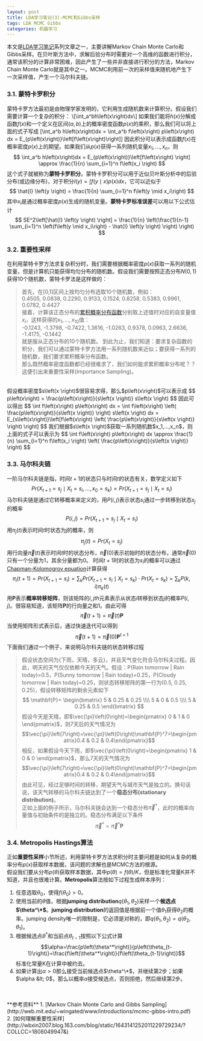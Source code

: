```yaml
---
layout: post
title: LDA学习笔记(3)-MCMC和Gibbs采样
tags: LDA MCMC Gibbs
categories: 机器学习
---
```

本文是[LDA学习笔记]()系列文章之一，主要讲解Markov Chain Monte Carlo和Gibbs采样。在贝叶斯方法中，求解后验分布时需要对一个高维的函数进行积分，通常该积分的计算非常困难，因此产生了一些并非直接进行积分的方法，Markov Chain Monte Carlo就是其中之一。MCMC利用前一次的采样值来随机地产生下一次采样值，产生一个马尔科夫链。
### 3.1. 蒙特卡罗积分
蒙特卡罗方法最初是由物理学家发明的，它利用生成随机数来计算积分。假设我们需要计算一个复杂的积分：
\\[\int_a^bh\left(x\right)dx\\]
如果我们能将$h\left(x\right)$分解成函数$f\left(x\right)$和一个定义在区间$\left(a,b\right)$上的概率密度函数$p\left(x\right)$的乘积，那么我们可以将上面的式子写成
\[\int_a^b h\left(x\right)dx = \int_a^b f\left(x\right) p\left(x\right) dx = E_{p\left(x\right)}\left[f\left(x\right)\right]\]
因此积分可以表示成函数$f\left(x\right)$在概率密度$p\left(x\right)$上的期望。如果我们从$p\left(x\right)$获得一系列随机变量$x_1,...,x_n$，则
$$
\int_a^b h\left(x\right)dx = E_{p\left(x\right)}\left[f\left(x\right) \right] \approx \frac{1}{n} \sum_{i=1}^n f\left(x_i \right)
$$
这个式子就被称为**蒙特卡罗积分**。蒙特卡罗积分可以用于近似贝叶斯分析中的后验分布(或边缘分布)，对于积分$I\left(y \right) = \int f\left(y \mid x \right) p\left(x\right) dx$，它可以近似于
$$
\hat{I} \left(y \right) = \frac{1}{n} \sum_{i=1}^n f\left(y \mid x_i\right)
$$
其中$x_i$是通过概率密度$p\left(x\right)$生成的随机变量。**蒙特卡罗标准误差**可以用以下公式估计
$$
SE^2\left[\hat{I} \left(y \right) \right] = \frac{1}{n} \left(\frac{1}{n-1} \sum_{i=1}^n \left(f\left(y \mid x_i\right) - \hat{I} \left(y \right) \right) \right)
$$

### 3.2. 重要性采样
在利用蒙特卡罗方法求复杂积分时，我们需要根据概率密度$p\left(x\right)$获取一系列的随机变量，但是计算机只能获得均匀分布的随机数。假设我们需要按照正态分布$N\left(0,1\right)$获得10个随机数，蒙特卡罗法是这样做的：  
>首先，在\[0,1\]区间上按均匀分布选取10个随机数，例如：  
>0.4505, 0.0838, 0.2290, 0.9133, 0.1524, 0.8258, 0.5383, 0.9961, 0.0782, 0.4427  
>接着，计算该正态分布的[累积概率分布函数](http://en.wikipedia.org/wiki/Cumulative_distribution_function)分别取上述值时对应的自变量值$x_i$，这样获得的$x_1,...,x_{10}$值：  
>-0.1243, -1.3798, -0.7422, 1.3616, -1.0263, 0.9378, 0.0963, 2.6636, -1.4175, -0.1442  
>就是服从正态分布的10个随机数。
到此为止，我们知道：要求复杂函数的积分，我们可以通过蒙特卡罗方法用一系列随机数来近似；要获得一系列的随机数，我们要求累积概率分布函数。  
那么既然概率密度函数都已经很难求了，我们如何能求累积概率分布呢？？这便引出来重要性采样(Importance Sampling)。  
<br>
假设概率密度$s\left(x \right)$很容易求得，那么$p\left(x\right)$可以表示成
$$
p\left(x\right) = \frac{p\left(x\right)}{s\left(x \right)} s\left(x \right)
$$
因此可以得出
$$
\int f\left(x\right) p\left(x\right) dx = \int f\left(x\right) \left( \frac{p\left(x\right)}{s\left(x \right)} \right) s\left(x \right) dx = E_{s\left(x\right)}\left[f\left(x\right) \left( \frac{p\left(x\right)}{s\left(x \right)} \right) \right]
$$
我们根据$s\left(x \right)$获取一系列随机数$x_1,...,x_n$，则上面的式子可以表示为
$$
\int f\left(x\right) p\left(x\right) dx \approx \frac{1}{n} \sum_{i=1}^n f\left(x_i \right) \left( \frac{p\left(x\right)}{s\left(x \right)} \right)
$$

### 3.3. 马尔科夫链
一阶马尔科夫链是指，时间$t+1$的状态只与时间$t$的状态有关，数学定义如下
$$
Pr\left(X_{t+1}=s_j \mid X_t=s_i,...,x_0=s_k \right) = Pr\left(X_{t+1}=s_j \mid X_t=s_i \right)
$$
马尔科夫链是通过它转移概率来定义的，用$P\left( i,j \right)$表示状态$s_i$通过一步转移到状态$s_j$的概率
$$
P\left( i,j \right)=Pr\left(X_{t+1}=s_j \mid X_t=s_i \right)
$$
用$\pi_j\left(t \right)$表示时间$t$时状态为$j$的概率，则
$$
\pi_j\left(t \right)=Pr\left(X_t=s_j \right)
$$
用行向量$\vec{\pi}\left(t \right)$表示时间$t$时的状态分布，$\vec{\pi}\left(0 \right)$表示初始时的状态分布，通常$\vec{\pi}\left(0 \right)$只有一个分量为1，其余分量都为0。
时间$t+1$时的状态为$s_i$的概率可以通过[Chapman-Kolomogrov equation](http://en.wikipedia.org/wiki/Chapman%E2%80%93Kolmogorov_equation)计算获得
$$
\pi_i\left(t+1 \right)=Pr\left(X_{t+1}=s_i \right)=\sum_k Pr \left(X_{t+1}=s_i \mid X_t=s_k\right)\cdot Pr\left(X_t=s_k\right)=\sum_k P\left(k,i\right)\pi_k\left(t \right)
$$
用$\mathbf{P}$表示**概率转移矩阵**，则该矩阵的$i,jth$元素表示从状态$i$转移到状态$j$的概率$P\left(i,j\right)$。很容易知道，该矩阵$\mathbf{P}$的行向量之和1。由此可得
$$
\vec{\pi}\left(t+1\right)=\vec{\pi}\left(t\right)\mathbf{P}
$$
当使用矩阵形式表示后，通过快速迭代可以得到
$$
\vec{\pi}\left(t+1\right)=\vec{\pi}\left(0\right)\mathbf{P}^{t+1}
$$
下面我们通过一个例子，来说明马尔科夫链的状态转移过程  
>假设状态空间为{下雨，天晴，多云}，并且天气变化符合马尔科夫过程。因此，明天的天气仅仅依赖今天的天气。假设：P(Rain tomorrow | Rain today)=0.5，P(Sunny tomorrow | Rain today)=0.25，P(Cloudy tomorrow | Rain today)=0.25，则状态转移矩阵的第一行为(0.5, 0.25, 0.25)，假设转移矩阵的剩余元素如下
>$$
>\mathbf{P}=
>\begin{bmatrix}
>5 & 0.25 & 0.25 \\\\
>5 & 0 & 0.5 \\\\
>5 & 0.25 & 0.5
>\end{bmatrix}
>$$
>假设今天是天晴，即$\vec{\pi}\left(0\right)=\begin{pmatrix} 0 & 1 & 0 \end{pmatrix}$，则7天后的天气情况为$$\vec{\pi}\left(7\right)=\vec{\pi}\left(0\right)\mathbf{P}^7=\begin{pmatrix}0.4 & 0.2 &  0.4\end{pmatrix}$$相反，如果假设今天下雨，即$\vec{\pi}\left(0\right)=\begin{pmatrix} 1 & 0 & 0 \end{pmatrix}$，那么7天的天气情况为$$\vec{\pi}\left(7\right)=\vec{\pi}\left(0\right)\mathbf{P}^7=\begin{pmatrix}0.4 & 0.2 &  0.4\end{pmatrix}$$由此可见，经过足够时间的转移，期望天气与城市天气是独立的。换句话说，该天气转移的马尔科夫链达到了一个**稳态分布(stationary distribution)**。  
正如上面的例子所示，马尔科夫链会达到一个稳态分布$\vec{\pi}^*$，此时的概率向量值与初始条件的是独立的。稳态分布满足以下条件$$\vec{\pi}^* = \vec{\pi}^* \mathbf{P}$$

### 3.4. Metropolis Hastings算法
正如**重要性采样**小节所述，利用蒙特卡罗方法求积分时主要问题是如何从复杂的概率分布$p\left(x\right)$获取样本数据，该问题的求解也是MCMC方法的根源。  
假设我们要从分布$p\left(\theta\right)$获取样本数据，其中$p\left(\theta\right)=f\left(\theta\right)/K$，但是标准化常量K并不知道，并且也很难计算。**Metropolis**算法按如下过程生成样本序列：  
1. 任意选取$\theta_0$，使得$f\left(\theta_0\right)>0$。
2. 使用当前的$\theta$值，根据**jumping distribution**$q\left(\theta_1, \theta_2\right)$采样一个**候选点$\theta^\*$**。**jumping distribution**的返回值是根据前一个值$\theta_1$获得$\theta_2$的概率。jumping density唯一的限制是，它必须是对称的，即$q\left(\theta_1, \theta_2\right)=q\left(\theta_2, \theta_1\right)$。
3. 根据候选点$\theta^*$和当前点$\theta_{t-1}$按照以下公式计算$$\alpha=\frac{p\left(\theta^*\right)}{p\left(\theta_{t-1}\right)}=\frac{f\left(\theta^*\right)}{f\left(\theta_{t-1}\right)}$$ 标准化常量K在计算中被约去。
4. 如果计算出$\alpha>0$那么接受当前候选点$\theta^\*$，并继续第2步；如果$\alpha &lt; 0$，那么以概率$\alpha$接受候选点，否则拒绝，然后继续第2步。  


<br>
<br>
**参考资料**  
1. [Markov Chain Monte Carlo and Gibbs Sampling](http://web.mit.edu/~wingated/www/introductions/mcmc-gibbs-intro.pdf)  
2. [如何理解重要性采样](http://wbxin2007.blog.163.com/blog/static/1643141252011229729234/?COLLCC=1808049947&)
